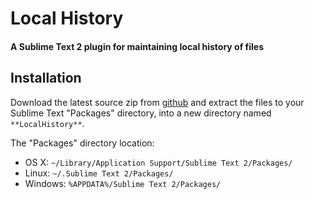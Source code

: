 # Local History
#### A Sublime Text 2 plugin for maintaining local history of files

## Installation
Download the latest source zip from [github](https://github.com/vishr/local-history/zipball/master) and extract the files to your Sublime Text "Packages" directory, into a new directory named `**LocalHistory**`.

The "Packages" directory location:

* OS X:
    `~/Library/Application Support/Sublime Text 2/Packages/`
* Linux:
    `~/.Sublime Text 2/Packages/`
* Windows:
    `%APPDATA%/Sublime Text 2/Packages/`
